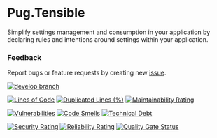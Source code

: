 ﻿# Pug.Tensible

Simplify settings management and consumption in your application by declaring rules and intentions around settings within your application.

### Feedback
Report bugs or feature requests by creating new [issue](https://github.com/NDWX/Pug.Tensible/issues).


[![develop branch](https://github.com/NDWX/Pug.Tensible/actions/workflows/develop.yml/badge.svg)](https://github.com/NDWX/Pug.Tensible/actions/workflows/develop.yml)

[![Lines of Code](https://sonarcloud.io/api/project_badges/measure?project=NDWX_Pug.Tensible&metric=ncloc)](https://sonarcloud.io/summary/new_code?id=NDWX_Pug.Tensible) [![Duplicated Lines (%)](https://sonarcloud.io/api/project_badges/measure?project=NDWX_Pug.Tensible&metric=duplicated_lines_density)](https://sonarcloud.io/summary/new_code?id=NDWX_Pug.Tensible) [![Maintainability Rating](https://sonarcloud.io/api/project_badges/measure?project=NDWX_Pug.Tensible&metric=sqale_rating)](https://sonarcloud.io/summary/new_code?id=NDWX_Pug.Tensible)

[![Vulnerabilities](https://sonarcloud.io/api/project_badges/measure?project=NDWX_Pug.Tensible&metric=vulnerabilities)](https://sonarcloud.io/summary/new_code?id=NDWX_Pug.Tensible) [![Code Smells](https://sonarcloud.io/api/project_badges/measure?project=NDWX_Pug.Tensible&metric=code_smells)](https://sonarcloud.io/summary/new_code?id=NDWX_Pug.Tensible) [![Technical Debt](https://sonarcloud.io/api/project_badges/measure?project=NDWX_Pug.Tensible&metric=sqale_index)](https://sonarcloud.io/summary/new_code?id=NDWX_Pug.Tensible)

[![Security Rating](https://sonarcloud.io/api/project_badges/measure?project=NDWX_Pug.Tensible&metric=security_rating)](https://sonarcloud.io/summary/new_code?id=NDWX_Pug.Tensible)  [![Reliability Rating](https://sonarcloud.io/api/project_badges/measure?project=NDWX_Pug.Tensible&metric=reliability_rating)](https://sonarcloud.io/summary/new_code?id=NDWX_Pug.Tensible) [![Quality Gate Status](https://sonarcloud.io/api/project_badges/measure?project=NDWX_Pug.Tensible&metric=alert_status)](https://sonarcloud.io/summary/new_code?id=NDWX_Pug.Tensible) 
